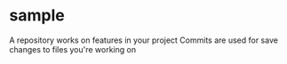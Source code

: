 # sample
A repository works on features in your project
Commits are used for save changes to files you're working on
